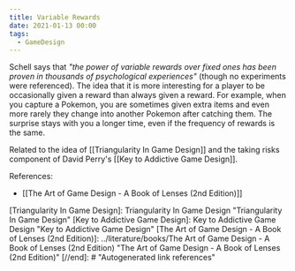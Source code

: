 ```yaml
---
title: Variable Rewards
date: 2021-01-13 00:00
tags:
  - GameDesign 
---
```


Schell says that *"the power of variable rewards over fixed ones has been proven in thousands of psychological experiences"* (though no experiments were referenced). The idea that it is more interesting for a player to be occasionally given a reward than always given a reward. For example, when you capture a Pokemon, you are sometimes given extra items and even more rarely they change into another Pokemon after catching them. The surprise stays with you a longer time, even if the frequency of rewards is the same.

Related to the idea of [[Triangularity In Game Design]] and the taking risks component of David Perry's [[Key to Addictive Game Design]].

References:

* [[The Art of Game Design - A Book of Lenses (2nd Edition)]]

[//begin]: # "Autogenerated link references for markdown compatibility"
[Triangularity In Game Design]: Triangularity In Game Design "Triangularity In Game Design"
[Key to Addictive Game Design]: Key to Addictive Game Design "Key to Addictive Game Design"
[The Art of Game Design - A Book of Lenses (2nd Edition)]: ../literature/books/The Art of Game Design - A Book of Lenses (2nd Edition) "The Art of Game Design - A Book of Lenses (2nd Edition)"
[//end]: # "Autogenerated link references"